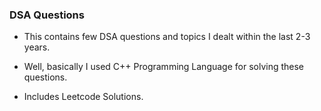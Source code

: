 ### DSA Questions


- This contains few DSA questions and topics I dealt within the last 2-3 years.

- Well, basically I used C++ Programming Language for solving these questions.

- Includes Leetcode Solutions.


